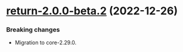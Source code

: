 <a name="return-2.0.0-beta.2"></a>
# [return-2.0.0-beta.2](https://github.com/ditsmod/ditsmod/releases/tag/return-2.0.0-beta.2) (2022-12-26)

### Breaking changes

- Migration to core-2.29.0.


